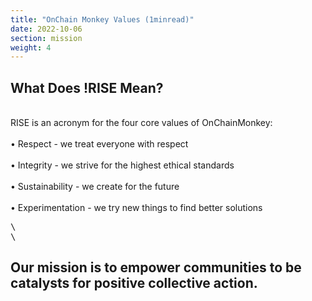 ```yaml
---
title: "OnChain Monkey Values (1minread)"
date: 2022-10-06
section: mission
weight: 4
---
```



## What Does !RISE Mean?
\
RISE is an acronym for the four core values of OnChainMonkey:
\
\
•	Respect - we treat everyone with respect
\
\
•	Integrity - we strive for the highest ethical standards
\
\
•	Sustainability - we create for the future
\
\
•	Experimentation - we try new things to find better solutions
<pre>
\
\
</pre>
## Our mission is to empower communities to be catalysts for positive collective action.



